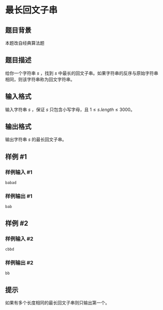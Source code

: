 # 最长回文子串

## 题目背景

本题改自经典算法题

## 题目描述

给你一个字符串 $s$ ，找到 $s$ 中最长的回文子串。如果字符串的反序与原始字符串相同，则该字符串称为回文字符串。

## 输入格式

输入字符串 $s$ ，保证 $s$ 只包含小写字母，且 $1\le s.length \le3000$。

## 输出格式

输出字符串 $s$ 的最长回文子串。

## 样例 #1

### 样例输入 #1

```
babad
```

### 样例输出 #1

```
bab
```

## 样例 #2

### 样例输入 #2

```
cbbd
```

### 样例输出 #2

```
bb
```

## 提示

如果有多个长度相同的最长回文子串则只输出第一个。